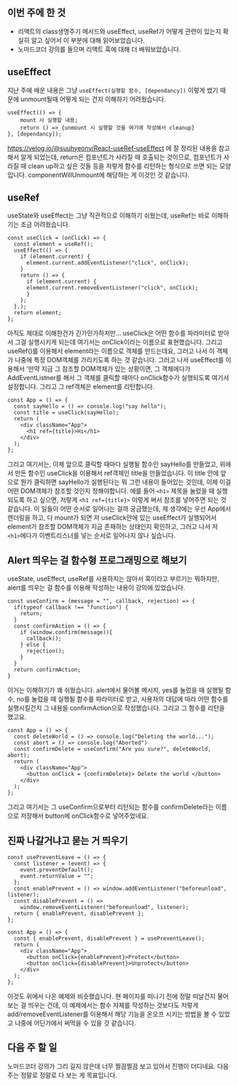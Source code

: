 ## 이번 주에 한 것
- 리액트의 class생명주기 메서드와 useEffect, useRef가 어떻게 관련이 있는지 확실히 알고 싶어서 이 부분에 대해 읽어보았습니다.
- 노마드코더 강의를 들으며 리액트 훅에 대해 더 배워보았습니다.

## useEffect
지난 주에 배운 내용은 그냥 `useEffect(실행할 함수, [dependancy])` 이렇게 썼기 때문에 unmount될때 어떻게 되는 건지 이해하기 어려웠습니다. 
```
useEffect(() => {
    mount 시 실행할 내용;
    return () => {unmount 시 실행할 것을 여기에 작성해서 cleanup}
}, [dependancy]);
```
https://velog.io/@suuhyeony/React-useRef-useEffect 에 잘 정리된 내용을 참고해서 알게 되었는데, return은 컴포넌트가 사라질 때 호출되는 것이므로, 
컴포넌트가 사라질 때 clean up하고 싶은 것들 등을 저렇게 함수를 리턴하는 형식으로 쓰면 되는 모양입니다. componentWillUnmount에 해당하는 게 이것인 것 같습니다.

## useRef
useState와 useEffect는 그냥 직관적으로 이해하기 쉬웠는데, useRef는 바로 이해하기는 조금 어려웠습니다. 
```
const useClick = (onClick) => {
  const element = useRef();
  useEffect(() => {
    if (element.current) {
      element.current.addEventListener("click", onClick);
    }
    return () => {
      if (element.current) {
      element.current.removeEventListener("click", onClick);
      }
    };
  },);
  return element;
};
```
아직도 제대로 이해한건가 긴가민가하지만... useClick은 어떤 함수를 파라미터로 받아서 그걸 실행시키게 되는데 여기서는 onClick이라는 이름으로 표현했습니다. 그리고 useRef()를 이용해서 element라는 이름으로 객체를 만드는데요, 그러고 나서 이 객체가 나중에 특정 DOM객체를 가리키도록 하는 것 같습니다. 그러고 나서 useEffect를 이용해서 '만약 지금 그 참조할 DOM객체가 있는 상황이면, 그 객체에다가 AddEventListner를 해서 그 객체를 클릭할 때마다 onClick함수가 실행되도록 여기서 설정합니다. 그리고 그 ref객체은 element를 리턴합니다. 

```
const App = () => {
  const sayHello = () => console.log("say hello");
  const title = useClick(sayHello);
  return (
    <div className="App">
      <h1 ref={title}>Hi</h1>
    </div>
  );
};
```
그리고 여기서는, 이제 앞으로 클릭할 때마다 실행될 함수인 sayHello를 만들었고, 위에서 만든 함수인 useClick을 이용해서 ref객체인 title을 만들었습니다. 이 title 안에 앞으로 뭔가 클릭하면 sayHello가 실행된다는 뭐 그런 내용이 들어있는 것인데, 이제 이걸 어떤 DOM객체가 참조할 것인지 정해야합니다. 에를 들어 `<h1>` 제목을 눌렀을 때 실행되도록 하고 싶으면, 저렇게 `<h1 ref={title}>` 이렇게 써서 참조를 넣어주면 되는 것 같습니다. 
이 일들이 어떤 순서로 일어나는 걸까 궁금했는데, 제 생각에는 우선 App에서 렌더링을 하고, 다 mount가 되면 저 useClick안에 있는 useEffect가 실행되어서 element가 참조할 DOM객체가 지금 존재하는 상태인지 확인하고, 그러고 나서 저 `<h1>`에다가 이벤트리스너를 넣는 순서로 일어나지 않나 싶습니다. 
    
## Alert 띄우는 걸 함수형 프로그래밍으로 해보기
useState, useEffect, useRef를 사용하지는 않아서 훅이라고 부르기는 뭐하지만, alert를 띄우는 걸 함수를 이용해 작성하는 내용이 강의에 있었습니다. 
```
const useConfirm = (message = "", callback, rejection) => {
  if(typeof callback !== "function") {
    return;
  }
  const confirmAction = () => {
    if (window.confirm(message)){
      callback();
    } else {
      rejection();
    }
  }
  return confirmAction;
}
```
이거는 이해하기가 꽤 쉬웠습니다. alert에서 물어볼 메시지, yes를 눌렀을 때 실행될 함수, no를 눌렀을 때 실행될 함수를 파라미터로 받고, 사용자의 대답에 따라 어떤 함수를 실행시킬건지 그 내용을 confirmAction으로 작성했습니다. 그리고 그 함수를 리턴을 했고요. 

```
const App = () => {
  const deleteWorld = () => console.log("Deleting the world...");
  const abort = () => console.log("Aborted")
  const confirmDelete = useConfirm("Are you sure?", deleteWorld, abort);
  return (
    <div className="App">
      <button onClick = {confirmDelete}> Delete the world </button>
    </div>
  );
};
```
그리고 여기서는 그 useConfirm으로부터 리턴되는 함수를 confirmDelete라는 이름으로 저장해서 button에 onClick함수로 넣어주었네요. 

## 진짜 나갈거냐고 묻는 거 띄우기
```
const usePreventLeave = () => {
  const listener = (event) => {
    event.preventDefault();
    event.returnValue = "";
  };
  const enablePrevent = () => window.addEventListener("beforeunload", listener);
  const disablePrevent = () =>
    window.removeEventListener("beforeunload", listener);
  return { enablePrevent, disablePrevent };
};

const App = () => {
  const { enablePrevent, disablePrevent } = usePreventLeave();
  return (
    <div className="App">
      <button onClick={enablePrevent}>Protect</button>
      <button onClick={disablePrevent}>Unprotect</button>
    </div>
  );
};
```
이것도 위에서 나온 예제와 비슷했습니다. 현 페이지를 떠나기 전에 정말 떠날건지 물어보는 걸 띄우는 건데, 이 예제에서는 함수 자체를 작성하는 것보다도 저렇게 add/removeEventListener를 이용해서 해당 기능을 온오프 시키는 방법을 볼 수 있었고 나중에 어딘가에서 써먹을 수 있을 것 같습니다. 

## 다음 주 할 일
노마드코더 강의가 그리 길지 않은데 너무 찔끔찔끔 보고 있어서 진행이 더디네요. 다음 주는 정말로 정말로 다 보는 게 목표입니다. 
